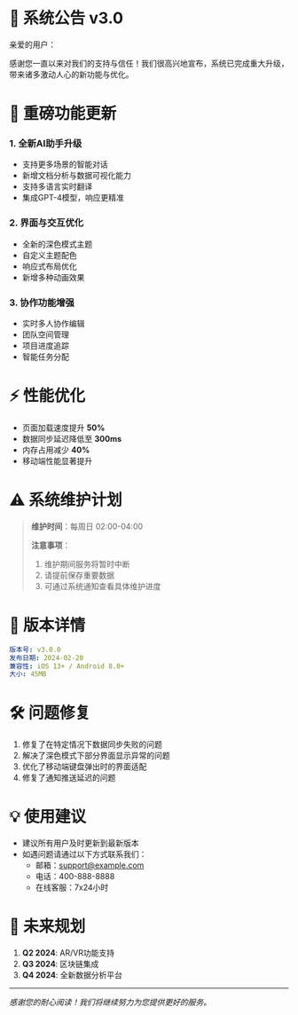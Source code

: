 # 🌟 系统公告 v3.0

亲爱的用户：

感谢您一直以来对我们的支持与信任！我们很高兴地宣布，系统已完成重大升级，带来诸多激动人心的新功能与优化。

# 🎉 重磅功能更新

### 1. 全新AI助手升级

- 支持更多场景的智能对话
- 新增文档分析与数据可视化能力
- 支持多语言实时翻译
- 集成GPT-4模型，响应更精准

### 2. 界面与交互优化

- 全新的深色模式主题
- 自定义主题配色
- 响应式布局优化
- 新增多种动画效果

### 3. 协作功能增强

- 实时多人协作编辑
- 团队空间管理
- 项目进度追踪
- 智能任务分配

# ⚡ 性能优化

- 页面加载速度提升 **50%**
- 数据同步延迟降低至 **300ms**
- 内存占用减少 **40%**
- 移动端性能显著提升

# ⚠️ 系统维护计划

> **维护时间**：每周日 02:00-04:00
>
> **注意事项**：
> 1. 维护期间服务将暂时中断
> 2. 请提前保存重要数据
> 3. 可通过系统通知查看具体维护进度

# 📱 版本详情

```yaml
版本号: v3.0.0
发布日期: 2024-02-20
兼容性: iOS 13+ / Android 8.0+
大小: 45MB
```

# 🛠️ 问题修复

1. 修复了在特定情况下数据同步失败的问题
2. 解决了深色模式下部分界面显示异常的问题
3. 优化了移动端键盘弹出时的界面适配
4. 修复了通知推送延迟的问题

# 💡 使用建议

- 建议所有用户及时更新到最新版本
- 如遇问题请通过以下方式联系我们：
  * 邮箱：support@example.com
  * 电话：400-888-8888
  * 在线客服：7x24小时

# 🔮 未来规划

1. **Q2 2024**: AR/VR功能支持
2. **Q3 2024**: 区块链集成
3. **Q4 2024**: 全新数据分析平台

---

*感谢您的耐心阅读！我们将继续努力为您提供更好的服务。* 